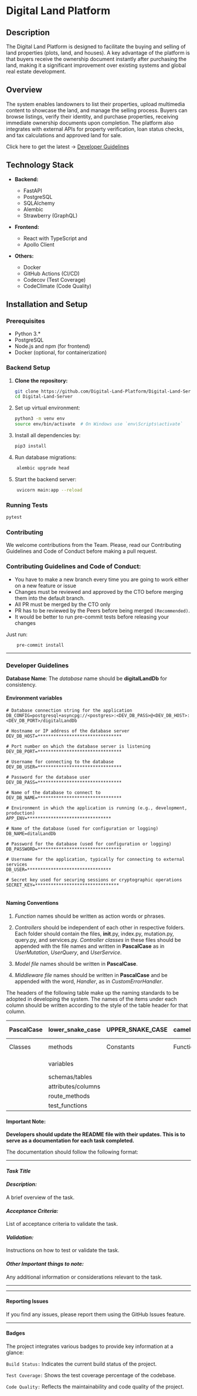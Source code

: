 # Digital Land Platform

## Description

The Digital Land Platform is designed to facilitate the buying and selling of land properties (plots, land, and houses). A key advantage of the platform is that buyers receive the ownership document instantly after purchasing the land, making it a significant improvement over existing systems and global real estate development.

## Overview

The system enables landowners to list their properties, upload multimedia content to showcase the land, and manage the selling process. Buyers can browse listings, verify their identity, and purchase properties, receiving immediate ownership documents upon completion. The platform also integrates with external APIs for property verification, loan status checks, and tax calculations and approved land for sale.

Click here to get the latest -> <a href="#dev_guide">Developer Guidelines</a>

## Technology Stack

- **Backend:**
  - FastAPI
  - PostgreSQL
  - SQLAlchemy
  - Alembic
  - Strawberry (GraphQL)

- **Frontend:**
  - React with TypeScript and
  - Apollo Client

- **Others:**
  - Docker
  - GitHub Actions (CI/CD)
  - Codecov (Test Coverage)
  - CodeClimate (Code Quality)

## Installation and Setup

### Prerequisites

- Python 3.*
- PostgreSQL
- Node.js and npm (for frontend)
- Docker (optional, for containerization)

### Backend Setup

1. **Clone the repository:**

   ```bash
   git clone https://github.com/Digital-Land-Platform/Digital-Land-Server.git
   cd Digital-Land-Server
   ```

2. Set up virtual environment:

    ```bash
    python3 -m venv env
    source env/bin/activate  # On Windows use `env\Scripts\activate`
    ```

3. Install all dependencies by:

   ```bash
   pip3 install
   ```
   
4. Run database migrations:

```bash
    alembic upgrade head
```

5. Start the backend server:

```bash
    uvicorn main:app --reload
```

### Running Tests

```bash
pytest
```

### Contributing

We welcome contributions from the Team. Please, read our Contributing Guidelines and Code of Conduct before making a pull request.

### Contributing Guidelines and Code of Conduct:

- You have to make a new branch every time you are going to work either on a new feature or issue
- Changes must be reviewed and approved by the CTO before merging them into the default branch.
- All PR must be merged by the CTO only
- PR has to be reviewed by the Peers before being merged `(Recommended)`.
- It would be better to run pre-commit tests before releasing your changes

Just run:

```bash
    pre-commit install
```

---

<h3 id="dev_guide">Developer Guidelines</h3>

**Database Name**: The *database* name should be **digitalLandDb** for consistency.

#### Environment variables

```
# Database connection string for the application
DB_CONFIG=postgresql+asyncpg://<postgres>:<DEV_DB_PASS>@<DEV_DB_HOST>:<DEV_DB_PORT>/digitalLandDb

# Hostname or IP address of the database server
DEV_DB_HOST=********************************

# Port number on which the database server is listening
DEV_DB_PORT=********************************

# Username for connecting to the database
DEV_DB_USER=********************************

# Password for the database user
DEV_DB_PASS=********************************

# Name of the database to connect to
DEV_DB_NAME=********************************

# Environment in which the application is running (e.g., development, production)
APP_ENV=********************************

# Name of the database (used for configuration or logging)
DB_NAME=ditalLandDb

# Password for the database (used for configuration or logging)
DB_PASSWORD=********************************

# Username for the application, typically for connecting to external services
DB_USER=********************************

# Secret key used for securing sessions or cryptographic operations
SECRET_KEY=********************************


```

#### Naming Conventions

1. *Function* names should be written as action words or phrases.

2. *Controllers* should be independent of each other in respective folders. Each folder should contain the files, __init__.py, index.py, mutation.py, query.py, and services.py. *Controller classes* in these files should be appended with the file names and written in **PascalCase** as in *UserMutation*, *UserQuery*, and *UserService*.

3. *Model file* names should be written in **PascalCase**.

4. *Middleware file* names should be written in **PascalCase** and be appended with the word, *Handler*, as in *CustomErrorHandler*.


The headers of the following table make up the naming standards to be adopted in developing the system.
The names of the items under each column should be written according to the style of the table header for that column.

| PascalCase        | lower_snake_case | UPPER_SNAKE_CASE | camelCase        | khebab-case      |
|  ---------------- | ---------------- | ---------------- | ---------------- | ---------------- |
| Classes           | methods          | Constants        | Functions        | docker-compose   |
|                   | variables        |                  |                  | git-branch  |
|                   | schemas/tables   |        |      |                  |
|                   | attributes/columns |        |      |                  |
|                   | route_methods    |        |      |                  |
|                   | test_functions   |        |      |                  |


#### Important Note: 
**Developers should update the README file with their updates. This is to serve as a documentation for each task completed.**

The documentation should follow the following format:

-----------

<h4><em>Task Title</em></h4>

<h4><em>Description:</em></h4>
A brief overview of the task.

<h4><em>Acceptance Criteria:</em></h4>
List of acceptance criteria to validate the task.

<h4><em>Validation:</em></h4>
Instructions on how to test or validate the task.

<h4><em>Other Important things to note:</em></h4>
Any additional information or considerations relevant to the task.

------------------


---


#### Reporting Issues

If you find any issues, please report them using the GitHub Issues feature.

---

#### Badges

The project integrates various badges to provide key information at a glance:

`Build Status:` Indicates the current build status of the project.

`Test Coverage:` Shows the test coverage percentage of the codebase.

`Code Quality:` Reflects the maintainability and code quality of the project.

